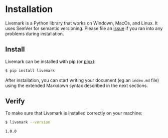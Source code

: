 # Installation

Livemark is a Python library that works on Windown, MacOs, and Linux. It uses SemVer for semantic versioning. Please file an [issue](https://github.com/frictionlessdata/livemark/issues) if you ran into any problems during installation.

## Install

Livemark can be installed with pip (or [pipx](https://pypa.github.io/pipx/)):

```bash
$ pip install livemark
```

After installation, you can start writing your document (eg an `index.md` file) using the extended Markdown syntax described in the next sections.

## Verify

To make sure that Livemark is installed correctly on your machine:

```bash
$ livemark --version
```
```
1.0.0
```
